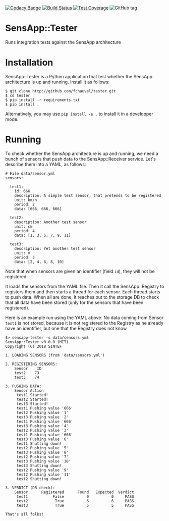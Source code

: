 [![Codacy Badge](https://api.codacy.com/project/badge/Grade/b89371cc2e1b4d6aabec8406d98af8cd)](https://app.codacy.com/app/fchauvel/tester?utm_source=github.com&utm_medium=referral&utm_content=fchauvel/tester&utm_campaign=Badge_Grade_Settings)
[![Build Status](https://travis-ci.org/fchauvel/tester.svg?branch=master)](https://travis-ci.org/fchauvel/tester)
[![Test Coverage](https://img.shields.io/codecov/c/github/fchauvel/tester.svg)](https://codecov.io/gh/fchauvel/tester)
![GitHub tag](https://img.shields.io/github/tag/fchauvel/tester.svg)


# SensApp::Tester

Runs integration tests against the SensApp architecture

# Installation

SensApp::Tester is a Python application that test whether the SensApp
architecture is up and running. Install it as follows:

	$ git clone http://github.com/fchauvel/tester.git
	$ cd tester
	$ pip install -r requirements.txt
	$ pip install .

Alternatively, you may use `pip install -e .` to install it in a
developper mode.

# Running

To check whether the SensApp architecture is up and running, we need a
bunch of sensors that push data to the SensApp::Receiver
service. Let's describe them into a YAML, as follows:

	# File data/sensor.yml
	sensors:

	  test1:
		id: 666
		description: A simple test sensor, that pretends to be registered
		unit: km/h
		period: 2
		data: [666, 666, 666]

	  test2:
		description: Another test sensor
		unit: cm
		period: 4
		data: [1, 3, 5, 7, 9, 11]

	  test3:
		description: Yet another test sensor
		unit: m
		period: 3
		data: [2, 4, 6, 8, 10]


Note that when sensors are given an identifier (field `id`), they will
not be registered.

It loads the sensors from the YAML file. Then it call the
SensApp::Registry to registers them and then starts a thread for each
sensor. Each thread starts to push data. When all are done, it reaches
out to the storage DB to check that all data have been stored (only
for the sensors that have been registered).

Here is an example run using the YAML above. No data coming from
Sensor `test1` is not stored, because it is not registered to the
Registry as he already have an identifier, but one that the Registry
does not know.


	$> sensapp-tester -s data/sensors.yml
	SensApp::Tester v0.0.0 (MIT)
	Copyright (C) 2018 SINTEF

	1. LOADING SENSORS (from 'data/sensors.yml')

	2. REGISTERING SENSORS:
		Sensor    ID
		test2    73
		test3    74

	3. PUSHING DATA:
		Sensor Action                        
		 test1 Started!                      
		 test2 Started!                      
		 test3 Started!                      
		 test1 Pushing value '666'           
		 test2 Pushing value '1'             
		 test3 Pushing value '2'             
		 test1 Pushing value '666'           
		 test3 Pushing value '4'             
		 test2 Pushing value '3'             
		 test1 Pushing value '666'           
		 test3 Pushing value '6'             
		 test1 Shutting down!                
		 test2 Pushing value '5'             
		 test3 Pushing value '8'             
		 test2 Pushing value '7'             
		 test3 Pushing value '10'            
		 test3 Shutting down!                
		 test2 Pushing value '9'             
		 test2 Pushing value '11'            
		 test2 Shutting down!                

	3. VERDICT (DB check):
		Sensor      Registered      Found   Expected  Verdict
		 test1           False          0          0     PASS
		 test2            True          6          6     PASS
		 test3            True          5          5     PASS

	That's all folks!

